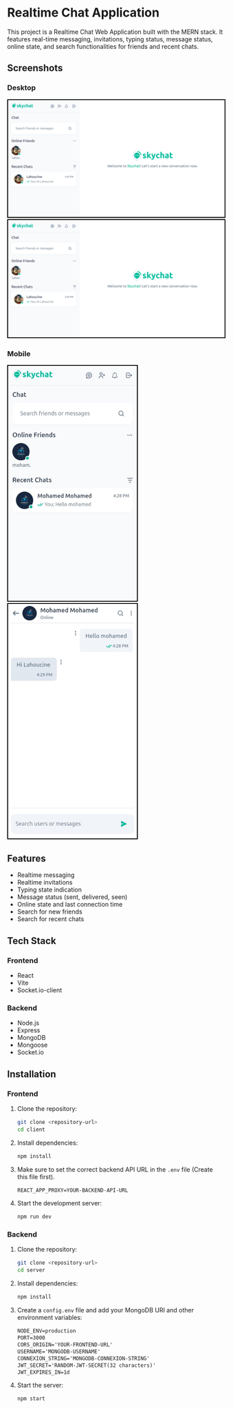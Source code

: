 # Realtime Chat Application

This project is a Realtime Chat Web Application built with the MERN stack. It features real-time messaging, invitations, typing status, message status, online state, and search functionalities for friends and recent chats.

## Screenshots

### Desktop

<img src="./screenshots/screen1-desktop.png" alt="Screen 1 - desktop" style='border:2px solid black'/>
<img src="./screenshots/screen1-desktop.png" alt="Screen 1 - desktop" style='border:2px solid black'/>

### Mobile

<div style='dispay:flex;gap:50'>
<img src="./screenshots/screen1-mobile.jpeg" alt="Screen 1 - mobile" width="300" style='border:2px solid black'/>
<img src="./screenshots/screen2-mobile.jpeg" alt="Screen 2 - mobile" width="300" style='border:2px solid black'/>
</div>

## Features

- Realtime messaging
- Realtime invitations
- Typing state indication
- Message status (sent, delivered, seen)
- Online state and last connection time
- Search for new friends
- Search for recent chats

## Tech Stack

### Frontend

- React
- Vite
- Socket.io-client

### Backend

- Node.js
- Express
- MongoDB
- Mongoose
- Socket.io

## Installation

### Frontend

1. Clone the repository:

   ```sh
   git clone <repository-url>
   cd client
   ```

2. Install dependencies:

   ```sh
   npm install
   ```

3. Make sure to set the correct backend API URL in the `.env` file (Create this file first).

   ```env
   REACT_APP_PROXY=YOUR-BACKEND-API-URL
   ```

4. Start the development server:
   ```sh
   npm run dev
   ```

### Backend

1. Clone the repository:

   ```sh
   git clone <repository-url>
   cd server
   ```

2. Install dependencies:

   ```sh
   npm install
   ```

3. Create a `config.env` file and add your MongoDB URI and other environment variables:

   ```env
   NODE_ENV=production
   PORT=3000
   CORS_ORIGIN='YOUR-FRONTEND-URL'
   USERNAME='MONGODB-USERNAME'
   CONNEXION_STRING='MONGODB-CONNEXION-STRING'
   JWT_SECRET='RANDOM-JWT-SECRET(32 characters)'
   JWT_EXPIRES_IN=1d
   ```

4. Start the server:
   ```sh
   npm start
   ```

